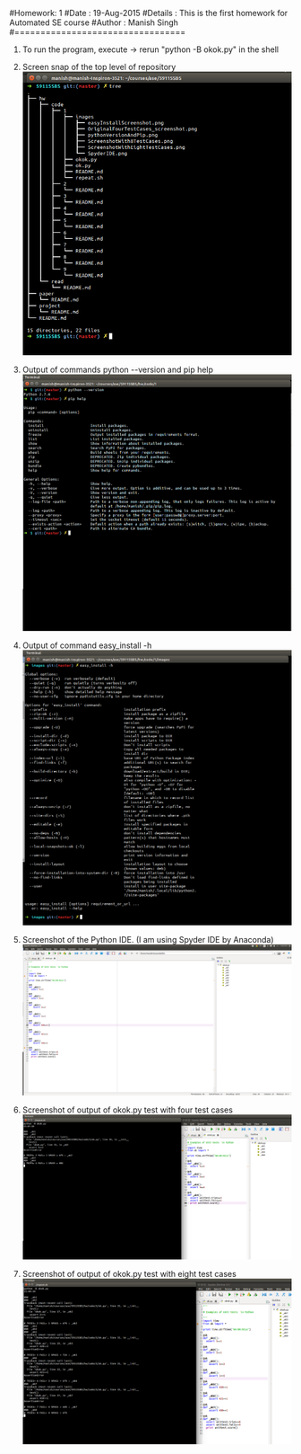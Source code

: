 #Homework: 1
#Date	 : 19-Aug-2015
#Details : This is the first homework for Automated SE course
#Author  : Manish Singh
#=================================


1. To run the program, execute -> rerun "python -B okok.py" in the shell 

2. Screen snap of the top level of repository
	![repo](images/treeStructureDirectory.png)

3. Output of commands python --version and pip help
	![repo](images/pythonVersionAndPip.png)

4. Output of command easy_install -h
	![repo](images/easyInstallScreenshot.png)

5. Screenshot of the Python IDE. (I am using Spyder IDE by Anaconda)
	![repo](images/SpyderIDE.png)

6. Screenshot of output of okok.py test with four test cases
	![repo](images/OriginalFourTestCases_screenshot.png)

7. Screenshot of output of okok.py test with eight test cases
	![repo](images/ScreenshotWithEightTestCases.png)






